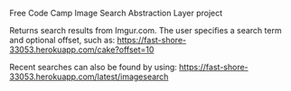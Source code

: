 Free Code Camp Image Search Abstraction Layer project

Returns search results from Imgur.com. The user specifies a search term and optional offset, such as:
https://fast-shore-33053.herokuapp.com/cake?offset=10

Recent searches can also be found by using:
https://fast-shore-33053.herokuapp.com/latest/imagesearch
